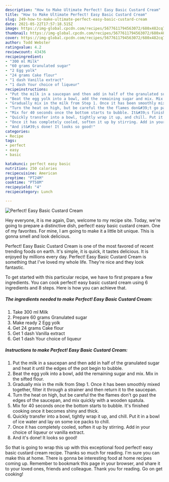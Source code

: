 ```yaml
---
description: "How to Make Ultimate Perfect! Easy Basic Custard Cream"
title: "How to Make Ultimate Perfect! Easy Basic Custard Cream"
slug: 249-how-to-make-ultimate-perfect-easy-basic-custard-cream
date: 2021-05-22T17:57:18.515Z
image: https://img-global.cpcdn.com/recipes/5677611794563072/680x482cq70/perfect-easy-basic-custard-cream-recipe-main-photo.jpg
thumbnail: https://img-global.cpcdn.com/recipes/5677611794563072/680x482cq70/perfect-easy-basic-custard-cream-recipe-main-photo.jpg
cover: https://img-global.cpcdn.com/recipes/5677611794563072/680x482cq70/perfect-easy-basic-custard-cream-recipe-main-photo.jpg
author: Todd Webster
ratingvalue: 4.2
reviewcount: 43436
recipeingredient:
- "300 ml Milk"
- "60 grams Granulated sugar"
- "2 Egg yolk"
- "24 grams Cake flour"
- "1 dash Vanilla extract"
- "1 dash Your choice of liqueur"
recipeinstructions:
- "Put the milk in a saucepan and then add in half of the granulated sugar and heat it until the edges of the pot begin to bubble."
- "Beat the egg yolk into a bowl, add the remaining sugar and mix. Mix in the sifted flour."
- "Gradually mix in the milk from Step 1. Once it has been smoothly mixed together, filter it through a strainer and then return it to the saucepan."
- "Turn the heat on high, but be careful the the flames don&#39;t go past the edges of the saucepan, and mix quickly with a wooden spatula."
- "Mix for 40 seconds once the bottom starts to bubble. It&#39;s finished cooking once it becomes shiny and thick."
- "Quickly transfer into a bowl, tightly wrap it up, and chill. Put it in a bowl of ice water and lay on some ice packs to chill."
- "Once it has completely cooled, soften it up by stirring. Add in your choice of liqueur or vanilla extract."
- "And it&#39;s done! It looks so good!"
categories:
- Recipe
tags:
- perfect
- easy
- basic

katakunci: perfect easy basic 
nutrition: 250 calories
recipecuisine: American
preptime: "PT24M"
cooktime: "PT58M"
recipeyield: "4"
recipecategory: Lunch

---
```



![Perfect! Easy Basic Custard Cream](https://img-global.cpcdn.com/recipes/5677611794563072/680x482cq70/perfect-easy-basic-custard-cream-recipe-main-photo.jpg)

Hey everyone, it is me again, Dan, welcome to my recipe site. Today, we're going to prepare a distinctive dish, perfect! easy basic custard cream. One of my favorites. For mine, I am going to make it a little bit unique. This is gonna smell and look delicious.



Perfect! Easy Basic Custard Cream is one of the most favored of recent trending foods on earth. It's simple, it is quick, it tastes delicious. It is enjoyed by millions every day. Perfect! Easy Basic Custard Cream is something that I've loved my whole life. They're nice and they look fantastic.


To get started with this particular recipe, we have to first prepare a few ingredients. You can cook perfect! easy basic custard cream using 6 ingredients and 8 steps. Here is how you can achieve that.

<!--inarticleads1-->

##### The ingredients needed to make Perfect! Easy Basic Custard Cream:

1. Take 300 ml Milk
1. Prepare 60 grams Granulated sugar
1. Make ready 2 Egg yolk
1. Get 24 grams Cake flour
1. Get 1 dash Vanilla extract
1. Get 1 dash Your choice of liqueur




<!--inarticleads2-->

##### Instructions to make Perfect! Easy Basic Custard Cream:

1. Put the milk in a saucepan and then add in half of the granulated sugar and heat it until the edges of the pot begin to bubble.
1. Beat the egg yolk into a bowl, add the remaining sugar and mix. Mix in the sifted flour.
1. Gradually mix in the milk from Step 1. Once it has been smoothly mixed together, filter it through a strainer and then return it to the saucepan.
1. Turn the heat on high, but be careful the the flames don&#39;t go past the edges of the saucepan, and mix quickly with a wooden spatula.
1. Mix for 40 seconds once the bottom starts to bubble. It&#39;s finished cooking once it becomes shiny and thick.
1. Quickly transfer into a bowl, tightly wrap it up, and chill. Put it in a bowl of ice water and lay on some ice packs to chill.
1. Once it has completely cooled, soften it up by stirring. Add in your choice of liqueur or vanilla extract.
1. And it&#39;s done! It looks so good!




So that is going to wrap this up with this exceptional food perfect! easy basic custard cream recipe. Thanks so much for reading. I'm sure you can make this at home. There is gonna be interesting food at home recipes coming up. Remember to bookmark this page in your browser, and share it to your loved ones, friends and colleague. Thank you for reading. Go on get cooking!
